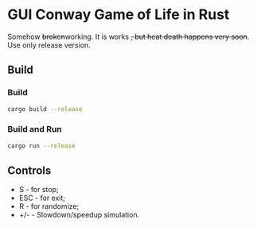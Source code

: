 # GUI Conway Game of Life in Rust
Somehow ~~broken~~working. It is works ~~, but heat death happens very soon~~.
Use only release version.

## Build
### Build
```sh
cargo build --release
```
### Build and Run
```sh
cargo run --release
```

## Controls
- S - for stop;
- ESC - for exit;
- R - for randomize;
- +/- - Slowdown/speedup simulation.